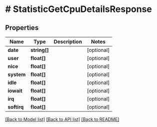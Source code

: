 # # StatisticGetCpuDetailsResponse

## Properties

Name | Type | Description | Notes
------------ | ------------- | ------------- | -------------
**date** | **string[]** |  | [optional]
**user** | **float[]** |  | [optional]
**nice** | **float[]** |  | [optional]
**system** | **float[]** |  | [optional]
**idle** | **float[]** |  | [optional]
**iowait** | **float[]** |  | [optional]
**irq** | **float[]** |  | [optional]
**softirq** | **float[]** |  | [optional]

[[Back to Model list]](../../README.md#models) [[Back to API list]](../../README.md#endpoints) [[Back to README]](../../README.md)
